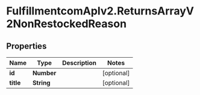 # FulfillmentcomApIv2.ReturnsArrayV2NonRestockedReason

## Properties
Name | Type | Description | Notes
------------ | ------------- | ------------- | -------------
**id** | **Number** |  | [optional] 
**title** | **String** |  | [optional] 
